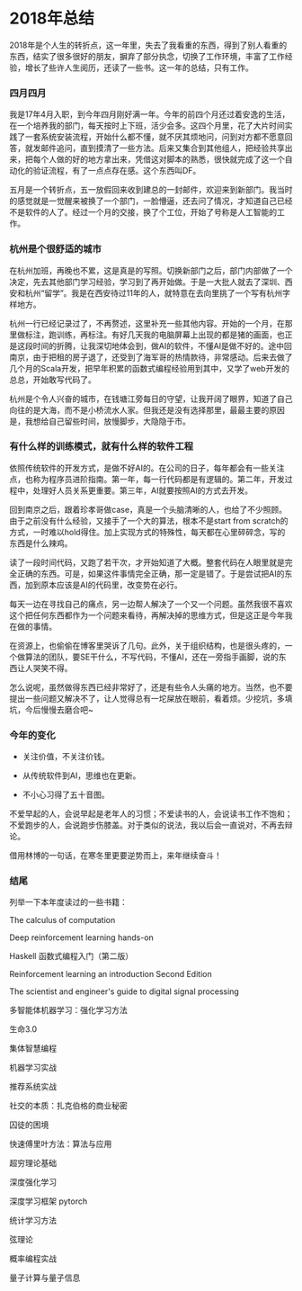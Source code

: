 # 2018年总结

2018年是个人生的转折点，这一年里，失去了我看重的东西，得到了别人看重的东西，结实了很多很好的朋友，摒弃了部分执念，切换了工作环境，丰富了工作经验，增长了些许人生阅历，还读了一些书。这一年的总结，只有工作。

### 四月四月

我是17年4月入职，到今年四月刚好满一年。今年的前四个月还过着安逸的生活，在一个培养我的部门，每天按时上下班，活少会多。这四个月里，花了大片时间实践了一套系统安装流程，开始什么都不懂，就不厌其烦地问，问到对方都不愿意回答，就发邮件追问，直到摸清了一些方法。后来又集合到其他组人，把经验共享出来，把每个人做的好的地方拿出来，凭借这对脚本的熟悉，很快就完成了这一个自动化的验证流程，有了一点点存在感。这个东西叫DF。

五月是一个转折点，五一放假回来收到建总的一封邮件，欢迎来到新部门。我当时的感觉就是一觉醒来被换了一个部门，一脸懵逼，还去问了情况，才知道自己已经不是软件的人了。经过一个月的交接，换了个工位，开始了号称是人工智能的工作。

### 杭州是个很舒适的城市

在杭州加班，再晚也不累，这是真是的写照。切换新部门之后，部门内部做了一个决定，先去其他部门学习经验，学习到了再开始做。于是一大批人就去了深圳、西安和杭州“留学”。我是在西安待过11年的人，就特意在去向里挑了一个写有杭州字样地方。

杭州一行已经记录过了，不再赘述，这里补充一些其他内容。开始的一个月，在那里做标注，跑训练，再标注。有好几天我的电脑屏幕上出现的都是猪的画面，也正是这段时间的折腾，让我深切地体会到，做AI的软件，不懂AI是做不好的。途中回南京，由于把租的房子退了，还受到了海军哥的热情款待，非常感动。后来去做了几个月的Scala开发，把早年积累的函数式编程经验用到其中，又学了web开发的总总，开始敢写代码了。

杭州是个令人兴奋的城市，在钱塘江旁每日的守望，让我开阔了眼界，知道了自己向往的是大海，而不是小桥流水人家。但我还是没有选择那里，最最主要的原因是，我想给自己留些时间，放慢脚步，大隐隐于市。

### 有什么样的训练模式，就有什么样的软件工程

依照传统软件的开发方式，是做不好AI的。在公司的日子，每年都会有一些关注点，也称为程序员进阶指南。第一年，每一行代码都是有逻辑的。第二年，开发过程中，处理好人员关系更重要。第三年，AI就要按照AI的方式去开发。

回到南京之后，跟着珍孝哥做case，真是一个头脑清晰的人，也给了不少照顾。由于之前没有什么经验，又接手了一个大的算法，根本不是start from scratch的方式，一时难以hold得住。加上实现方式的特殊性，每天都在心里碎碎念，写的东西是什么辣鸡。

读了一段时间代码，又跑了若干次，才开始知道了大概。整套代码在人眼里就是完全正确的东西。可是，如果这件事情完全正确，那一定是错了。于是尝试把AI的东西，加到原本应该是AI的代码里，改变势在必行。

每天一边在寻找自己的痛点，另一边帮人解决了一个又一个问题。虽然我很不喜欢这个把任何东西都作为一个问题来看待，再解决掉的思维方式，但是这正是今年我在做的事情。

在资源上，也偷偷在博客里哭诉了几句。此外，关于组织结构，也是很头疼的，一个做算法的团队，要SE干什么，不写代码，不懂AI，还在一旁指手画脚，说的东西让人哭笑不得。

怎么说呢，虽然做得东西已经非常好了，还是有些令人头痛的地方。当然，也不要提出一些问题又解决不了，让人觉得总有一坨屎放在眼前，看着烦。少挖坑，多填坑，今后慢慢去磨合吧~

### 今年的变化

* 关注价值，不关注价钱。

* 从传统软件到AI，思维也在更新。
* 不小心习得了五十音图。

不爱早起的人，会说早起是老年人的习惯；不爱读书的人，会说读书工作不饱和；不爱跑步的人，会说跑步伤膝盖。对于类似的说法，我以后会一直说对，不再去辩论。

借用林博的一句话，在寒冬里更要逆势而上，来年继续奋斗！

### 结尾

列举一下本年度读过的一些书籍：

The calculus of computation

Deep reinforcement learning hands-on

Haskell 函数式编程入门（第二版）

Reinforcement learning an introduction Second Edition

The scientist and engineer's guide to digital signal processing

多智能体机器学习：强化学习方法

生命3.0

集体智慧编程

机器学习实战

推荐系统实战

社交的本质：扎克伯格的商业秘密

囚徒的困境

快速傅里叶方法：算法与应用

超穷理论基础

深度强化学习

深度学习框架 pytorch

统计学习方法

弦理论

概率编程实战

量子计算与量子信息
